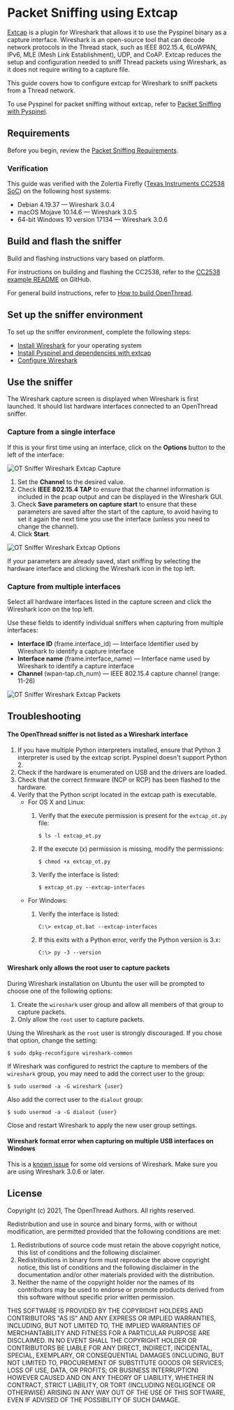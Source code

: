 # Packet Sniffing using Extcap

[Extcap](https://www.wireshark.org/docs/man-pages/extcap.html) is a plugin for
Wireshark that allows it to use the Pyspinel binary as a capture interface.
Wireshark is an open-source tool that can decode network protocols in the Thread
stack, such as IEEE 802.15.4, 6LoWPAN, IPv6, MLE (Mesh Link Establishment), UDP,
and CoAP. Extcap reduces the setup and configuration needed to sniff Thread
packets using Wireshark, as it does not require writing to a capture file.

This guide covers how to configure extcap for Wireshark to sniff packets from a
Thread network.

To use Pyspinel for packet sniffing without extcap, refer to [Packet Sniffing with
Pyspinel](../pyspinel/sniffer.md).

## Requirements

Before you begin, review the [Packet Sniffing Requirements](requirements.md).

### Verification

This guide was verified with the Zolertia Firefly ([Texas Instruments CC2538
SoC](https://openthread.io/vendors/texas-instruments#cc2538)) on the following host systems:

*   Debian 4.19.37 — Wireshark 3.0.4
*   macOS Mojave 10.14.6 — Wireshark 3.0.5
*   64-bit Windows 10 version 17134 — Wireshark 3.0.6

## Build and flash the sniffer

Build and flashing instructions vary based on platform.

For instructions on building and flashing the CC2538, refer to the [CC2538 example
README](https://github.com/openthread/openthread/tree/master/examples/platforms/cc2538/README.md) on GitHub.

For general build instructions, refer to [How to build OpenThread](../build/index.md).

## Set up the sniffer environment

To set up the sniffer environment, complete the following steps:

*   [Install Wireshark](install-wireshark.md) for your operating system
*   [Install Pyspinel and dependencies with extcap](install-pyspinel.md)
*   [Configure Wireshark](configure-wireshark.md)

## Use the sniffer

The Wireshark capture screen is displayed when Wireshark is first launched. It
should list hardware interfaces connected to an OpenThread sniffer.

### Capture from a single interface

If this is your first time using an interface, click on the **Options** button
to the left of the interface:

<img src="../images/ot-sniffer-extcap-capture.png"
     border="0" alt="OT Sniffer Wireshark Extcap Capture" class="screenshot"/>

1.  Set the **Channel** to the desired value.
1.  Check **IEEE 802.15.4 TAP** to ensure that the channel information is
    included in the pcap output and can be displayed in the Wireshark GUI.
1.  Check **Save parameters on capture start** to ensure that these
    parameters are saved after the start of the capture, to avoid having to
    set it again the next time you use the interface (unless you need to
    change the channel).
1.  Click **Start**.

<img src="../images/ot-sniffer-extcap-options.png"
     border="0" alt="OT Sniffer Wireshark Extcap Options" class="screenshot"/>

If your parameters are already saved, start sniffing by selecting the hardware
interface and clicking the Wireshark icon in the top left.

### Capture from multiple interfaces

Select all hardware interfaces listed in the capture screen and click the
Wireshark icon on the top left.

Use these fields to identify individual sniffers when capturing from multiple
interfaces:

*   **Interface ID** (frame.interface_id) — Interface Identifier used by Wireshark
    to identify a capture interface
*   **Interface name** (frame.interface_name) — Interface name used by
    Wireshark to identify a capture interface
*   **Channel** (wpan-tap.ch_num) — IEEE 802.15.4 capture channel (range: 11-26)

<img src="../images/ot-sniffer-extcap-packets.png"
     border="0" alt="OT Sniffer Wireshark Extcap Packets" class="screenshot"/>

## Troubleshooting

#### The OpenThread sniffer is not listed as a Wireshark interface

1.  If you have multiple Python interpreters installed, ensure that Python 3
    interpreter is used by the extcap script. Pyspinel doesn't support Python 2.
1.  Check if the hardware is enumerated on USB and the drivers are loaded.
1.  Check that the correct firmware (NCP or RCP) has been flashed to the
    hardware.
1.  Verify that the Python script located in the extcap path is executable.
    *   For OS X and Linux:
        1.  Verify that the execute permission is present for the `extcap_ot.py`
            file:

                $ ls -l extcap_ot.py

        1.  If the execute (x) permission is missing, modify the permissions:

                $ chmod +x extcap_ot.py

        1.  Verify the interface is listed:

                $ extcap_ot.py --extcap-interfaces

    *   For Windows:
        1.  Verify the interface is listed:

                C:\> extcap_ot.bat --extcap-interfaces

        1.  If this exits with a Python error, verify the Python version is 3.x:

                C:\> py -3 --version

#### Wireshark only allows the root user to capture packets

During Wireshark installation on Ubuntu the user will be prompted to choose one
of the following options:

1.  Create the `wireshark` user group and allow all members of that group to
    capture packets.
1.  Only allow the `root` user to capture packets.

Using the Wireshark as the `root` user is strongly discouraged. If you chose
that option, change the setting:

```
$ sudo dpkg-reconfigure wireshark-common
```

If Wireshark was configured to restrict the capture to members of the
`wireshark` group, you may need to add the correct user to the group:

```
$ sudo usermod -a -G wireshark {user}
```

Also add the correct user to the `dialout` group:

```
$ sudo usermod -a -G dialout {user}
```

Close and restart Wireshark to apply the new user group settings.

#### Wireshark format error when capturing on multiple USB interfaces on Windows

This is a [known issue](https://bugs.wireshark.org/bugzilla/show_bug.cgi?id=13653)
for some old versions of Wireshark. Make sure you are using Wireshark 3.0.6 or
later.

## License

Copyright (c) 2021, The OpenThread Authors.
All rights reserved.

Redistribution and use in source and binary forms, with or without
modification, are permitted provided that the following conditions are met:
1. Redistributions of source code must retain the above copyright
   notice, this list of conditions and the following disclaimer.
2. Redistributions in binary form must reproduce the above copyright
   notice, this list of conditions and the following disclaimer in the
   documentation and/or other materials provided with the distribution.
3. Neither the name of the copyright holder nor the
   names of its contributors may be used to endorse or promote products
   derived from this software without specific prior written permission.

THIS SOFTWARE IS PROVIDED BY THE COPYRIGHT HOLDERS AND CONTRIBUTORS "AS IS"
AND ANY EXPRESS OR IMPLIED WARRANTIES, INCLUDING, BUT NOT LIMITED TO, THE
IMPLIED WARRANTIES OF MERCHANTABILITY AND FITNESS FOR A PARTICULAR PURPOSE
ARE DISCLAIMED. IN NO EVENT SHALL THE COPYRIGHT HOLDER OR CONTRIBUTORS BE
LIABLE FOR ANY DIRECT, INDIRECT, INCIDENTAL, SPECIAL, EXEMPLARY, OR
CONSEQUENTIAL DAMAGES (INCLUDING, BUT NOT LIMITED TO, PROCUREMENT OF
SUBSTITUTE GOODS OR SERVICES; LOSS OF USE, DATA, OR PROFITS; OR BUSINESS
INTERRUPTION) HOWEVER CAUSED AND ON ANY THEORY OF LIABILITY, WHETHER IN
CONTRACT, STRICT LIABILITY, OR TORT (INCLUDING NEGLIGENCE OR OTHERWISE)
ARISING IN ANY WAY OUT OF THE USE OF THIS SOFTWARE, EVEN IF ADVISED OF THE
POSSIBILITY OF SUCH DAMAGE.
